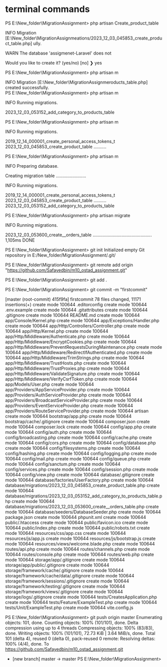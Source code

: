 # terminal commands 


PS E:\New_folder\MigrationAssignment> php artisan Create_product_table

   INFO  Migration [E:\New_folder\MigrationAssignmeations/2023_12_03_045853_create_product_table.php] ully.  


   WARN  The database 'assigmenet-Laravel' does not

  Would you like to create it? (yes/no) [no]
❯ yes


PS E:\New_folder\MigrationAssignment> php artisan m

   INFO  Migration [E:\New_folder\MigrationAssignmeroducts_table.php] created successfully.  
PS E:\New_folder\MigrationAssignment> php artisan m

   INFO  Running migrations.

  2023_12_03_053152_add_category_to_products_table 

PS E:\New_folder\MigrationAssignment> php artisan m

   INFO  Running migrations.

  2019_12_14_000001_create_personal_access_tokens_t
  2023_12_03_045853_create_product_table ..........

PS E:\New_folder\MigrationAssignment> php artisan m

   INFO  Preparing database.

  Creating migration table ........................

   INFO  Running migrations.  

  2019_12_14_000001_create_personal_access_tokens_t
  2023_12_03_045853_create_product_table ..........
  2023_12_03_053152_add_category_to_products_table 


PS E:\New_folder\MigrationAssignment> php artisan migrate

   INFO  Running migrations.  

  2023_12_03_053600_create__orders_table ............................................... 1,105ms DONE  

PS E:\New_folder\MigrationAssignment> git init 
Initialized empty Git repository in E:/New_folder/MigrationAssignment/.git/


PS E:\New_folder\MigrationAssignment> git remote add origin "https://github.com/Safayedbin/m10_ostad_assignment.git"

PS E:\New_folder\MigrationAssignment> git add .

PS E:\New_folder\MigrationAssignment> git commit -m "firstcommit"


[master (root-commit) 415f9fa] firstcommit
 78 files changed, 11171 insertions(+)
 create mode 100644 .editorconfig
 create mode 100644 .env.example
 create mode 100644 .gitattributes
 create mode 100644 .gitignore
 create mode 100644 README.md
 create mode 100644 app/Console/Kernel.php
 create mode 100644 app/Exceptions/Handler.php
 create mode 100644 app/Http/Controllers/Controller.php
 create mode 100644 app/Http/Kernel.php
 create mode 100644 app/Http/Middleware/Authenticate.php
 create mode 100644 app/Http/Middleware/EncryptCookies.php
 create mode 100644 app/Http/Middleware/PreventRequestsDuringMaintenance.php
 create mode 100644 app/Http/Middleware/RedirectIfAuthenticated.php
 create mode 100644 app/Http/Middleware/TrimStrings.php
 create mode 100644 app/Http/Middleware/TrustHosts.php
 create mode 100644 app/Http/Middleware/TrustProxies.php
 create mode 100644 app/Http/Middleware/ValidateSignature.php
 create mode 100644 app/Http/Middleware/VerifyCsrfToken.php
 create mode 100644 app/Models/User.php
 create mode 100644 app/Providers/AppServiceProvider.php
 create mode 100644 app/Providers/AuthServiceProvider.php
 create mode 100644 app/Providers/BroadcastServiceProvider.php
 create mode 100644 app/Providers/EventServiceProvider.php
 create mode 100644 app/Providers/RouteServiceProvider.php
 create mode 100644 artisan
 create mode 100644 bootstrap/app.php
 create mode 100644 bootstrap/cache/.gitignore
 create mode 100644 composer.json
 create mode 100644 composer.lock
 create mode 100644 config/app.php
 create mode 100644 config/auth.php
 create mode 100644 config/broadcasting.php
 create mode 100644 config/cache.php
 create mode 100644 config/cors.php
 create mode 100644 config/database.php
 create mode 100644 config/filesystems.php
 create mode 100644 config/hashing.php
 create mode 100644 config/logging.php
 create mode 100644 config/mail.php
 create mode 100644 config/queue.php
 create mode 100644 config/sanctum.php
 create mode 100644 config/services.php
 create mode 100644 config/session.php
 create mode 100644 config/view.php
 create mode 100644 database/.gitignore
 create mode 100644 database/factories/UserFactory.php
 create mode 100644 database/migrations/2023_12_03_045853_create_product_table.php
 create mode 100644 database/migrations/2023_12_03_053152_add_category_to_products_table.php
 create mode 100644 database/migrations/2023_12_03_053600_create__orders_table.php
 create mode 100644 database/seeders/DatabaseSeeder.php
 create mode 100644 package.json
 create mode 100644 phpunit.xml
 create mode 100644 public/.htaccess
 create mode 100644 public/favicon.ico
 create mode 100644 public/index.php
 create mode 100644 public/robots.txt
 create mode 100644 resources/css/app.css
 create mode 100644 resources/js/app.js
 create mode 100644 resources/js/bootstrap.js
 create mode 100644 resources/views/welcome.blade.php
 create mode 100644 routes/api.php
 create mode 100644 routes/channels.php
 create mode 100644 routes/console.php
 create mode 100644 routes/web.php
 create mode 100644 storage/app/.gitignore
 create mode 100644 storage/app/public/.gitignore
 create mode 100644 storage/framework/cache/.gitignore
 create mode 100644 storage/framework/cache/data/.gitignore
 create mode 100644 storage/framework/sessions/.gitignore
 create mode 100644 storage/framework/testing/.gitignore
 create mode 100644 storage/framework/views/.gitignore
 create mode 100644 storage/logs/.gitignore
 create mode 100644 tests/CreatesApplication.php
 create mode 100644 tests/Feature/ExampleTest.php
 create mode 100644 tests/Unit/ExampleTest.php
 create mode 100644 vite.config.js

PS E:\New_folder\MigrationAssignment> git push origin master
Enumerating objects: 101, done.
Counting objects: 100% (101/101), done.
Delta compression using up to 4 threads
Compressing objects: 100% (83/83), done.
Writing objects: 100% (101/101), 72.73 KiB | 3.64 MiB/s, done.
Total 101 (delta 4), reused 0 (delta 0), pack-reused 0
remote: Resolving deltas: 100% (4/4), done.
To https://github.com/Safayedbin/m10_ostad_assignment.git
 * [new branch]      master -> master
PS E:\New_folder\MigrationAssignment>
